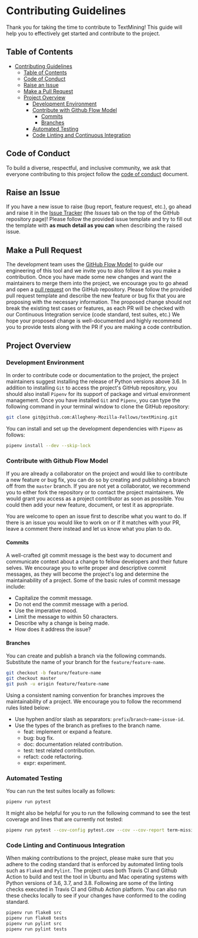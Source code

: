 # Contributing Guidelines

Thank you for taking the time to contribute to TextMining! This guide will help you
to effectively get started and contribute to the project.

## Table of Contents

- [Contributing Guidelines](#contributing-guidelines)
  - [Table of Contents](#table-of-contents)
  - [Code of Conduct](#code-of-conduct)
  - [Raise an Issue](#raise-an-issue)
  - [Make a Pull Request](#make-a-pull-request)
  - [Project Overview](#project-overview)
    - [Development Environment](#development-environment)
    - [Contribute with Github Flow Model](#contribute-with-github-flow-model)
      - [Commits](#commits)
      - [Branches](#branches)
    - [Automated Testing](#automated-testing)
    - [Code Linting and Continuous Integration](#code-linting-and-continuous-integration)

## Code of Conduct

To build a diverse, respectful, and inclusive community, we ask that everyone contributing to this project follow the [code of conduct](https://github.com/Allegheny-Ethical-CS/textMining/blob/master/CODE_OF_CONDUCT.md) document.

## Raise an Issue

If you have a new issue to raise (bug report, feature request, etc.), go ahead and raise it in the [Issue Tracker](https://github.com/Allegheny-Ethical-CS/textMining/issues) (the *Issues* tab on the top of the GitHub repository page)! Please follow the provided issue template and try to fill out the template with **as much detail as you can** when describing the raised issue.

## Make a Pull Request

The development team uses the [GitHub Flow Model](https://guides.github.com/introduction/flow/) to guide our engineering of this tool and we invite you to also follow it as you make a contribution. Once you have made some new changes and want the maintainers to merge them into the project, we encourage you to go ahead and open a [pull request](https://github.com/Allegheny-Ethical-CS/textMining/pulls) on the GitHub repository. Please follow the provided pull request template and describe the new feature or bug fix that you are proposing with the necessary information. The proposed change should not break the existing test cases or features, as each PR will be checked with our Continuous Integration service (code standard, test suites, etc.) We hope your proposed change is well-documented and highly recommend you to provide tests along with the PR if you are making a code contribution.

## Project Overview

### Development Environment

In order to contribute code or documentation to the project, the project maintainers suggest installing the release of Python versions above 3.6. In addition to installing `Git` to access the project's GitHub repository, you should also install `Pipenv` for its support of package and virtual environment management. Once you have installed `Git` and `Pipenv`, you can type the following command in your terminal window to clone the GitHub repository:

```sh
git clone git@github.com:Allegheny-Mozilla-Fellows/textMining.git
```

You can install and set up the development dependencies with `Pipenv` as follows:

```sh
pipenv install --dev --skip-lock
```

### Contribute with Github Flow Model

If you are already a collaborator on the project and would like to contribute a new feature or bug fix, you can do so by creating and publishing a branch off from the `master` branch. If you are not yet a collaborator, we recommend you to either fork the repository or to contact the project maintainers. We would grant you access as a project contributor as soon as possible. You could then add your new feature, document, or test it as appropriate.

You are welcome to open an issue first to describe what you want to do. If there is an issue you would like to work on or if it matches with your PR, leave a comment there instead and let us know what you plan to do.

#### Commits

A well-crafted git commit message is the best way to document and communicate context about a change to fellow developers and their future selves. We encourage you to write proper and descriptive commit messages, as they will become the project's log and determine the maintainability of a project. Some of the basic rules of commit message include:

- Capitalize the commit message.
- Do not end the commit message with a period.
- Use the imperative mood.
- Limit the message to within 50 characters.
- Describe why a change is being made.
- How does it address the issue?

#### Branches

You can create and publish a branch via the following commands. Substitute the name of your branch for the `feature/feature-name`.

```bash
git checkout -b feature/feature-name
git checkout master
git push -u origin feature/feature-name
```

Using a consistent naming convention for branches improves the maintainability of a project. We encourage you to follow the recommend rules listed below:

- Use hyphen and/or slash as separators: `prefix`/`branch`-`name`-`issue-id`.
- Use the types of the branch as prefixes to the branch name.
  - feat: implement or expand a feature.
  - bug: bug fix.
  - doc: documentation related contribution.
  - test: test related contribution.
  - refact: code refactoring.
  - expr: experiment.

### Automated Testing

You can run the test suites locally as follows:

```sh
pipenv run pytest
```

It might also be helpful for you to run the following command to see the test
coverage and lines that are currently not tested:

```sh
pipenv run pytest --cov-config pytest.cov --cov --cov-report term-missing
```

### Code Linting and Continuous Integration

When making contributions to the project, please make sure that you adhere to the coding standard that is enforced by automated linting tools such as `Flake8` and `Pylint`. The project uses both Travis CI and Github Action to build and test the tool in Ubuntu and Mac operating systems with Python versions of 3.6, 3.7, and 3.8. Following are some of the linting checks executed in Travis CI and Github Action platform. You can also run these checks locally to see if your changes have conformed to the coding standard.

```sh
pipenv run flake8 src
pipenv run flake8 tests
pipenv run pylint src
pipenv run pylint tests
```
